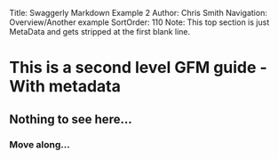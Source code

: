Title: Swaggerly Markdown Example 2
Author: Chris Smith
Navigation: Overview/Another example
SortOrder: 110
Note: This top section is just MetaData and gets stripped at the first blank line.

This is a second level GFM guide - With metadata
================================================

## Nothing to see here...
### Move along...
